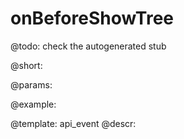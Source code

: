 onBeforeShowTree
=============

@todo:
	check the autogenerated stub

@short:
	

@params:

@example:


@template:	api_event
@descr:

